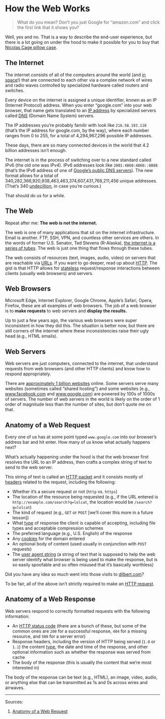 # How the Web Works

> What do you mean? Don’t you just Google for “amazon.com” and click the first link that it shows you?

Well, yes and no. That is a way to describe the end-user experience, but there is a lot going on under the hood to make it possible for you to buy that [Nicolas Cage pillow case](http://www.amazon.com/Nicolas-Signature-Custom-Pillowcase-Pillowslips/dp/B00NQWCC8W/ref=pd_bxgy_201_img_3?ie=UTF8&refRID=01AJ47PPXH9HKN5V8CJN).

## The Internet

The internet consists of all of the computers around the world (and [in space](http://www.theatlantic.com/technology/archive/2015/06/the-internet-in-space-slow-dial-up-lasers-satellites/395618/)!) that are connected to each other via a complex network of wires and radio waves controlled by specialized hardware called routers and switches.

Every device on the internet is assigned a unique identifier, known as an IP (Internet Protocol) address. When you enter “google.com” into your web browser, that name gets translated to an [IP address](https://support.google.com/websearch/answer/1696588) by specialized servers called [DNS](https://en.wikipedia.org/wiki/Domain_Name_System) (Domain Name System) servers.

The IP addresses you’re probably familir with look like `216.58.193.110` (that’s the IP address for google.com, by the way), where each number ranges from 0 to 255, for a total of 4,294,967,296 possible IP addresses.

These days, there are so many connected devices in the world that 4.2 billion addresses isn’t enough.

The internet is in the process of switching over to a new standard called IPv6 (the old one was IPv4). IPv6 addresses look like `2001:4860:4860::8888` (that’s the IPv6 address of one of [Google’s public DNS servers](https://developers.google.com/speed/public-dns/)). The new format allows for a total of 340,282,366,920,938,463,463,374,607,431,768,211,456 unique addresses. (That’s 340 [undecillion](https://en.wikipedia.org/wiki/Names_of_large_numbers), in case you’re curious.)

That should do us for a while.

## The Web

Repeat after me: **The web is not the internet.**

The web is one of many applications that sit on the internet infrastructure. Email is another. FTP, SSH, VPN, and countless other services are others. In the words of former U.S. Senator, Ted Stevens (R-Alaska), [the internet is a series of tubes](https://www.youtube.com/watch?v=_cZC67wXUTs). The web is just one thing that flows through these tubes.

The web consists of resources (text, images, audio, video) on servers that are reachable via [URLs](https://en.wikipedia.org/wiki/Uniform_Resource_Locator). If you want to go deeper, read up about [HTTP](https://en.wikipedia.org/wiki/Hypertext_Transfer_Protocol). The gist is that HTTP allows for [stateless](https://en.wikipedia.org/wiki/Stateless_protocol) request/response interactions between clients (usually web browsers) and servers.

## Web Browsers

Microsoft Edge, Internet Explorer, Google Chrome, Apple’s Safari, Opera, Firefox, these are all examples of web browsers. The job of a web browser is to **make requests** to web servers and **display the results.**

Up to just a few years ago, the various web browsers were super inconsistent in how they did this. The situation is better now, but there are still corners of the internet where these inconsistencies raise their ugly head (e.g., HTML emails).

## Web Servers

Web servers are just computers, connected to the internet, that understand requests from web browsers (and other HTTP clients) and know how to respond appropriately.

There are [approximately 1 billion websites](http://www.internetlivestats.com/total-number-of-websites/) online. Some servers serve many websites (sometimes called “shared hosting”) and some websites (e.g., www.facebook.com and www.google.com) are powered by 100s of 1000s of servers. The number of web servers in the world is likely on the order of 1 order of magnitude less than the number of sites, but don’t quote me on that.

## Anatomy of a Web Request

Every one of us has at some point typed `www.google.com` into our browser’s address bar and hit enter. How many of us know what actually happens next?

What’s actually happening under the hood is that the web browser first resolves the URL to an IP address, then crafts a complex string of text to send to the web server. 

This string of text is called an [HTTP packet](https://en.wikipedia.org/wiki/HTTP_message_body) and it consists mostly of [headers](https://developer.mozilla.org/en-US/docs/Web/HTTP/Headers) related to the request, including the following:

- Whether it’s a secure request or not (`http` vs. `https`)
- The location of the resource being requested (e.g., if the URL entered is `http://example.com/search?q=lolcat`, the location would be `/search?q=lolcat`)
- The kind of request (e.g., `GET` or `POST` [we’ll cover this more in a future lesson])
- What [type](https://en.wikipedia.org/wiki/Media_type) of response the client is capable of accepting, including file types and acceptable compression schemes
- The preferred language (e.g., U.S. English) of the response
- Any [cookies](https://en.wikipedia.org/wiki/HTTP_cookie) for the domain entered
- An optional body of content (used usually in conjunction with `POST` requests)
- The [user agent string](https://en.wikipedia.org/wiki/User_agent) (a string of text that is supposed to help the web server identify what browser is being used to make the response, but is so easily spoofable and so often misused that it’s basically worthless)

Did you have any idea so much went into those visits to [dilbert.com](http://www.dilbert.com)?

To be fair, all of the above isn’t strictly required to make an [HTTP request](http://stackoverflow.com/questions/6686261).

## Anatomy of a Web Response

Web servers respond to correctly formatted requests with the following information:

- An [HTTP status code](https://http.cat/) (there are a bunch of these, but some of the common ones are `200` for a successful response, `404` for a missing resource, and `500` for a server error)
- Response headers, including the version of HTTP being served (`1.0` or `1.1`) the content [type](https://en.wikipedia.org/wiki/Media_type), the date and time of the response, and other optional information such as whether the response was served from cache
- The body of the response (this is usually the content that we’re most interested in)

The body of the response can be text (e.g., HTML), an image, video, audio, or anything else that can be transmitted as 1s and 0s across wires and airwaves.

------

Sources:

1. [Anatomy of a Web Request](https://robrich.org/slides/anatomy_of_a_web_request/)
